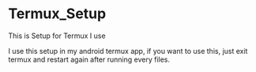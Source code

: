 # Termux_Setup
This is Setup for Termux I use

I use this setup in my android termux app,
if you want to use this, just exit termux and
restart again after running every files.
